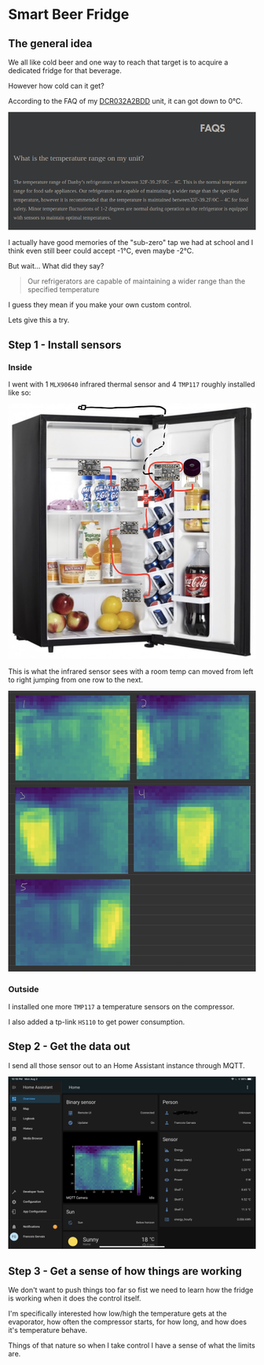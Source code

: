 # Smart Beer Fridge

## The general idea

We all like cold beer and one way to reach that target is to acquire a dedicated
fridge for that beverage.

However how cold can it get?

According to the FAQ of my [DCR032A2BDD](https://www.danby.com/products/compact-refrigerators/dcr032a2bdd/)
unit, it can got down to 0°C.

![Dashboard](assets/img/danby-faq.png)

I actually have good memories of the "sub-zero" tap we had at school and I think
even still beer could accept -1°C, even maybe -2°C.

But wait... What did they say?

> Our refrigerators are capable of maintaining a wider range than the specified temperature

I guess they mean if you make your own custom control.

Lets give this a try.

## Step 1 - Install sensors

### Inside

I went with 1 `MLX90640` infrared thermal sensor and 4 `TMP117` roughly installed
like so:

![Inside Sensors](assets/img/inside-sensors.jpg)

This is what the infrared sensor sees with a room temp can moved from left to
right jumping from one row to the next.

![MLX90640](assets/img/ir-view.jpg)

### Outside

I installed one more `TMP117` a temperature sensors on the compressor.

I also added a tp-link `HS110` to get power consumption.

## Step 2 - Get the data out

I send all those sensor out to an Home Assistant instance through MQTT.

![Dashboard](assets/img/ha-overview.png)

## Step 3 - Get a sense of how things are working

We don't want to push things too far so fist we need to learn how the fridge is
working when it does the control itself.

I'm specifically interested how low/high the temperature gets at the evaporator,
how often the compressor starts, for how long, and how does it's temperature
behave.

Things of that nature so when I take control I have a sense of what the limits are.
